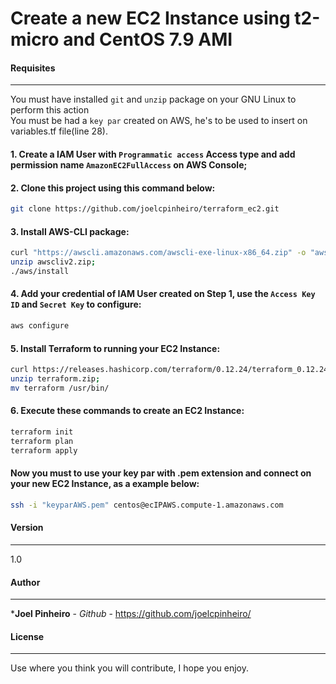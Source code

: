 # Create a new EC2 Instance using t2-micro and CentOS 7.9 AMI

#### Requisites
------------

You must have installed ```git``` and ```unzip``` package on your GNU Linux to perform this action<br>
You must be had a ```key par``` created on AWS, he's to be used to insert on variables.tf file(line 28).

#### 1. Create a IAM User with ```Programmatic access``` Access type and add permission name ```AmazonEC2FullAccess``` on AWS Console;

#### 2. Clone this project using this command below:

```sh
git clone https://github.com/joelcpinheiro/terraform_ec2.git
```

#### 3. Install AWS-CLI package:

```sh
curl "https://awscli.amazonaws.com/awscli-exe-linux-x86_64.zip" -o "awscliv2.zip";
unzip awscliv2.zip;
./aws/install
```
#### 4. Add your credential of IAM User created on Step 1, use the ```Access Key ID``` and ```Secret Key``` to configure:

```sh
aws configure
```

#### 5. Install Terraform to running your EC2 Instance:

```sh
curl https://releases.hashicorp.com/terraform/0.12.24/terraform_0.12.24_linux_amd64.zip -o terraform.zip;
unzip terraform.zip;
mv terraform /usr/bin/
```

#### 6. Execute these commands to create an EC2 Instance:

```sh
terraform init
terraform plan
terraform apply
```

#### Now you must to use your key par with .pem extension and connect on your new EC2 Instance, as a example below:

```sh
ssh -i "keyparAWS.pem" centos@ecIPAWS.compute-1.amazonaws.com
```

#### Version
------------

1.0

#### Author
------------
 
 ***Joel Pinheiro** - *Github* - https://github.com/joelcpinheiro/

#### License
------------

Use where you think you will contribute, I hope you enjoy.
